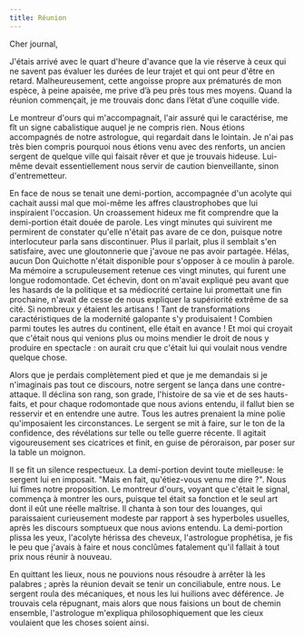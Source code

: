 ```yaml
---
title: Réunion
---
```

Cher journal,

J'étais arrivé avec le quart d'heure d'avance que la vie réserve à ceux qui ne
savent pas évaluer les durées de leur trajet et qui ont peur d'être en retard.
Malheureusement, cette angoisse propre aux prématurés de mon espèce, à peine
apaisée, me prive d’à peu près tous mes moyens. Quand la réunion commençait, je
me trouvais donc dans l’état d’une coquille vide.

Le montreur d'ours qui m'accompagnait, l'air assuré qui le caractérise, me fît
un signe cabalistique auquel je ne compris rien. Nous étions accompagnés de
notre astrologue, qui regardait dans le lointain. Je n'ai pas très bien compris
pourquoi nous étions venu avec des renforts, un ancien sergent de quelque ville
qui faisait rêver et que je trouvais hideuse. Lui-même devait essentiellement
nous servir de caution bienveillante, sinon d'entremetteur.

En face de nous se tenait une demi-portion, accompagnée d'un acolyte qui
cachait aussi mal que moi-même les affres claustrophobes que lui inspiraient
l'occasion. Un croassement hideux me fit comprendre que la demi-portion était
douée de parole. Les vingt minutes qui suivirent me permirent de constater
qu'elle n'était pas avare de ce don, puisque notre interlocuteur parla sans
discontinuer. Plus il parlait, plus il semblait s'en satisfaire, avec une
gloutonnerie que j'avoue ne pas avoir partagée. Hélas, aucun Don Quichotte
n'était disponible pour s'opposer à ce moulin à parole.  Ma mémoire a
scrupuleusement retenue ces vingt minutes, qui furent une longue rodomontade.
Cet échevin, dont on m'avait expliqué peu avant que les hasards de la politique
et sa médiocrité certaine lui promettait une fin prochaine, n'avait de cesse de
nous expliquer la supériorité extrême de sa cité. Si nombreux y étaient les
artisans ! Tant de transformations caractéristiques de la modernité galopante
s'y produisaient ! Combien parmi toutes les autres du continent, elle était en
avance ! Et moi qui croyait que c'était nous qui venions plus ou moins mendier
le droit de nous y produire en spectacle : on aurait cru que c'était lui qui
voulait nous vendre quelque chose.  

Alors que je perdais complètement pied et que je me demandais si je n'imaginais
pas tout ce discours, notre sergent se lança dans une contre-attaque. Il
déclina son rang, son grade, l'histoire de sa vie et de ses hauts-faits, et
pour chaque rodomontade que nous avions entendu, il fallut bien se resservir et
en entendre une autre. Tous les autres prenaient la mine polie qu'imposaient
les circonstances. Le sergent se mit à faire, sur le ton de la confidence, des
révélations sur telle ou telle guerre récente. Il agitait vigoureusement ses
cicatrices et finit, en guise de péroraison, par poser sur la table un moignon.  

Il se fit un silence respectueux. La demi-portion devint toute mielleuse: le
sergent lui en imposait. "Mais en fait, qu'étiez-vous venu me dire ?". Nous lui
fîmes notre proposition. Le montreur d'ours, voyant que c'était le signal,
commença à montrer les ours, puisque tel était sa fonction et le seul art dont
il eût une réelle maîtrise. Il chanta à son tour des louanges, qui paraissaient
curieusement modeste par rapport à ses hyperboles usuelles, après les discours
somptueux que nous avions entendu. La demi-portion plissa les yeux, l'acolyte
hérissa des cheveux, l'astrologue prophétisa, je fis le peu que j'avais à faire
et nous conclûmes fatalement qu'il fallait à tout prix nous réunir à nouveau.  

En quittant les lieux, nous ne pouvions nous résoudre à arrêter là les palabres
; après la réunion devait se tenir un conciliabule, entre nous. Le sergent
roula des mécaniques, et nous les lui huilions avec déférence. Je trouvais cela
répugnant, mais alors que nous faisions un bout de chemin ensemble,
l'astrologue m'expliqua philosophiquement que les cieux voulaient que les
choses soient ainsi.
